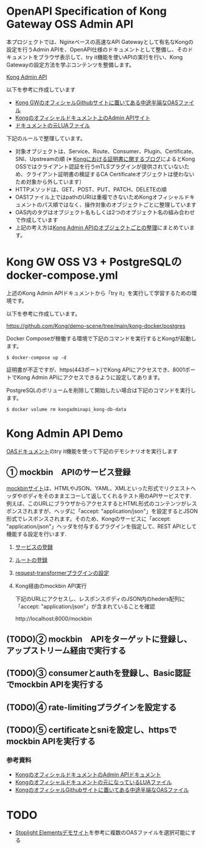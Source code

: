 # OpenAPI Specification of Kong Gateway OSS Admin API

本プロジェクトでは、Nginxベースの高速なAPI Gatewayとして有名なKongの設定を行うAdmin APIを、OpenAPI仕様のドキュメントとして整備し、そのドキュメントをブラウザ表示して、try it機能を使いAPIの実行を行い、Kong Gatewayの設定方法を学ぶコンテンツを整備します。

[Kong Admin API](https://david3080.github.io/kongadminapi)

以下を参考に作成しています
- [Kong GWのオフィシャルGithubサイトに置いてある中途半端なOASファイル](https://github.com/Kong/kong/blob/master/kong-admin-api.yml)
- [Kongのオフィシャルドキュメント上のAdmin APIサイト](https://docs.konghq.com/gateway/3.0.x/admin-api)
- [ドキュメントの元LUAファイル](https://github.com/Kong/kong/blob/master/autodoc/admin-api/data/admin-api.lua)

下記のルールで整理しています。
- 対象オブジェクトは、Service、Route、Consumer、Plugin、Certificate、SNI、Upstreamの順
(※ [Kongにおける証明書に関するブログ](https://konghq.com/blog/mutual-tls-api-gateway)によるとKong OSSではクライアント認証を行うmTLSプラグインが提供されていないため、クライアント証明書の検証するCA Certificateオブジェクトは使わないため対象から外しています）
- HTTPメソッドは、GET、POST、PUT、PATCH、DELETEの順
- OAS1ファイル上ではpathのURIは重複できないためKongオフィシャルドキュメントのパス順ではなく、操作対象のオブジェクトごとに整理しています
- OAS内のタグはオブジェクト名もしくは2つのオブジェクト名の組み合わせで作成しています
- 上記の考え方は[Kong Admin APIのオブジェクトごとの整理](./APIList.md)にまとめています。

# Kong GW OSS V3 + PostgreSQLのdocker-compose.yml

上述のKong Admin APIドキュメントから「try it」を実行して学習するための環境です。

以下を参考に作成しています。

https://github.com/Kong/demo-scene/tree/main/kong-docker/postgres

Docker Composeが稼働する環境で下記のコマンドを実行するとKongが起動します。

```
$ docker-compose up -d
```

証明書が不正ですが、https(443ポート)でKong APIにアクセスでき、8001ポートでKong Admin APIにアクセスできるように設定してあります。

PostgreSQLのボリュームを削除して開始したい場合は下記のコマンドを実行します。
```
$ docker volume rm kongadminapi_kong-db-data
```

# Kong Admin API Demo
[OASドキュメント](https://david3080.github.io/kongadminapi/mockbin.html)のtry it機能を使って下記のデモシナリオを実行します

## ① mockbin　APIのサービス登録

[mockbinサイト](https://mockbin.org/request)は、HTMLやJSON、YAML、XMLといった形式でリクエストヘッダやボディをそのままエコーして返してくれるテスト用のAPIサービスです. 例えば、このURLにブラウザからアクセスするとHTML形式のコンテンツがレスポンスされますが、ヘッダに「accept: "application/json"」を設定するとJSON形式でレスポンスされます。そのため、Kongのサービスに「accept: "application/json"」ヘッダを付与するプラグインを指定して、REST APIとして機能する設定を行います.

1. [サービスの登録](https://david3080.github.io/kongadminapi/mockbin.html#/operations/1-2_create-service)
2. [ルートの登録](https://david3080.github.io/kongadminapi/mockbin.html#/operations/2-8_create-route-associated-to-a-specific-service)
3. [request-transformerプラグインの設定](https://david3080.github.io/kongadminapi/mockbin.html#/operations/4-8_create-plugin-associated-to-a-specific-service)
4. Kong経由のmockbin API実行

    下記のURLにアクセスし、レスポンスボディのJSON内のheders配列に「accept: "application/json"」が含まれていることを確認

    http://localhost:8000/mockbin

## (TODO)② mockbin　APIをターゲットに登録し、アップストリーム経由で実行する
## (TODO)③ consumerとauthを登録し、Basic認証でmockbin APIを実行する
## (TODO)④ rate-limitingプラグインを設定する
## (TODO)⑤ certificateとsniを設定し、httpsでmockbin APIを実行する

### 参考資料
- [KongのオフィシャルドキュメントのAdmin APIドキュメント](https://docs.konghq.com/gateway/3.0.x/admin-api)
- [Kongのオフィシャルドキュメントの元になっているLUAファイル](https://github.com/Kong/kong/blob/master/autodoc/admin-api/data/admin-api.lua)
- [KongのオフィシャルGithubサイトに置いてある中途半端なOASファイル](https://github.com/Kong/kong/blob/master/kong-admin-api.yml)

# TODO
- [Stoplight Elementsデモサイト](https://elements-demo.stoplight.io/#/)を参考に複数のOASファイルを選択可能にする
